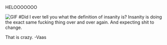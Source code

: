 HELOOOOOOO

![GIF](https://media.giphy.com/media/w1ISJg5X9Xrgs/giphy.gif)
#Did I ever tell you what the definition of insanity is?
Insanity is doing the exact same fucking thing over and over again. And expecting shit to change.

That is crazy.
-Vaas
